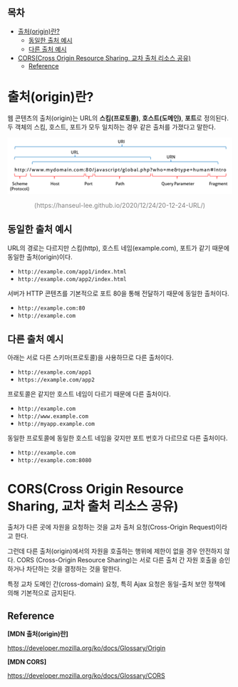 <h2>목차</h2>

- [출처(origin)란?](#출처origin란)
  - [동일한 출처 예시](#동일한-출처-예시)
  - [다른 출처 예시](#다른-출처-예시)
- [CORS(Cross Origin Resource Sharing, 교차 출처 리소스 공유)](#corscross-origin-resource-sharing-교차-출처-리소스-공유)
  - [Reference](#reference)

# 출처(origin)란?

웹 콘텐츠의 출처(origin)는 URL의 **스킴(프로토콜)**, **호스트(도메인)**, **포트**로 정의된다. 두 객체의 스킴, 호스트, 포트가 모두 일치하는 경우 같은 출처를 가졌다고 말한다. 

<div style="text-align: center">
  <img src="./img/uri.png" width="650px" heigth="550px" style="margin: 0 auto"/>
  <p style="color: gray">(https://hanseul-lee.github.io/2020/12/24/20-12-24-URL/)</p>
</div>

## 동일한 출처 예시

URL의 경로는 다르지만 스킴(http), 호스트 네임(example.com), 포트가 같기 때문에 동일한 출처(origin)이다.

+ `http://example.com/app1/index.html` 
+ `http://example.com/app2/index.html`

서버가 HTTP 콘텐츠를 기본적으로 포트 80을 통해 전달하기 때문에 동일한 출처이다.

+ `http://example.com:80` 
+ `http://example.com`


## 다른 출처 예시

아래는 서로 다른 스키마(프로토콜)을 사용하므로 다른 출처이다.

+ `http://example.com/app1`
+ `https://example.com/app2`

프로토콜은 같지만 호스트 네임이 다르기 때문에 다른 출처이다.

+ `http://example.com`
+ `http://www.example.com`
+ `http://myapp.example.com`

동일한 프로토콜에 동일한 호스트 네임을 갖지만 포트 번호가 다르므로 다른 출처이다.

+ `http://example.com`
+ `http://example.com:8080`


# CORS(Cross Origin Resource Sharing, 교차 출처 리소스 공유)

<!-- 보충 필요 -->
출처가 다른 곳에 자원을 요청하는 것을 교차 출처 요청(Cross-Origin Request)이라고 한다.

그런데 다른 출처(origin)에서의 자원을 호출하는 행위에 제한이 없을 경우 안전하지 않다. CORS (Cross-Origin Resource Sharing)는 서로 다른 출처 간 자원 호출을 승인하거나 차단하는 것을 결정하는 것을 말한다.

특정 교차 도메인 간(cross-domain) 요청, 특히 Ajax 요청은 동일-출처 보안 정책에 의해 기본적으로 금지된다.

## Reference

**[MDN 출처(origin)란]**

https://developer.mozilla.org/ko/docs/Glossary/Origin

**[MDN CORS]**

https://developer.mozilla.org/ko/docs/Glossary/CORS